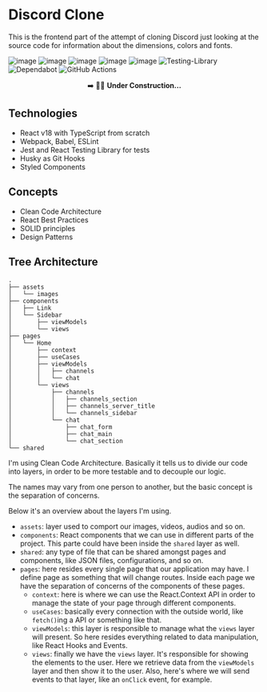 # Discord Clone
This is the frontend part of the attempt of cloning Discord just looking at the source code for information about the dimensions, colors and fonts.

![image](https://badges.aleen42.com/src/react.svg)
![image](https://badges.aleen42.com/src/typescript.svg)
![image](https://badges.aleen42.com/src/webpack.svg)
![image](https://badges.aleen42.com/src/jest_1.svg)
![image](https://badges.aleen42.com/src/react-router.svg)
![Testing-Library](https://img.shields.io/badge/-TestingLibrary-%23E33332?logo=testing-library&logoColor=white)
![Dependabot](https://img.shields.io/badge/dependabot-025E8C?logo=dependabot&logoColor=white)
![GitHub Actions](https://img.shields.io/badge/github%20actions-%232671E5.svg?logo=githubactions&logoColor=white)

<p align="center">
➡️ 👷🚧 <b>Under Construction...</b>
</p>

## Technologies
- React v18 with TypeScript from scratch
- Webpack, Babel, ESLint
- Jest and React Testing Library for tests
- Husky as Git Hooks
- Styled Components

## Concepts
- Clean Code Architecture
- React Best Practices
- SOLID principles
- Design Patterns

## Tree Architecture
```
.
├── assets
│   └── images
├── components
│   ├── Link
│   └── Sidebar
│       ├── viewModels
│       └── views
├── pages
│   └── Home
│       ├── context
│       ├── useCases
│       ├── viewModels
│       │   ├── channels
│       │   └── chat
│       └── views
│           ├── channels
│           │   ├── channels_section
│           │   ├── channels_server_title
│           │   └── channels_sidebar
│           └── chat
│               ├── chat_form
│               ├── chat_main
│               └── chat_section
└── shared
```
I'm using Clean Code Architecture. Basically it tells us to divide our code into layers, in order to be more testable and to decouple our logic.

The names may vary from one person to another, but the basic concept is the separation of concerns.

Below it's an overview about the layers I'm using.

- `assets`: layer used to comport our images, videos, audios and so on.
- `components`: React components that we can use in different parts of the project. This parte could have been inside the `shared` layer as well.
- `shared`: any type of file that can be shared amongst pages and components, like JSON files, configurations, and so on.
- `pages`: here resides every single page that our application may have. I define page as something that will change routes. Inside each page we have the separation of concerns of the components of these pages.
  - `context`: here is where we can use the React.Context API in order to manage the state of your page through different components.
  - `useCases`: basically every connection with the outside world, like `fetch()`ing a API or something like that.
  - `viewModels`: this layer is responsible to manage what the `views` layer will present. So here resides everything related to data manipulation, like React Hooks and Events.
  - `views`: finally we have the `views` layer. It's responsible for showing the elements to the user. Here we retrieve data from the `viewModels` layer and then show it to the user. Also, here's where we will send events to that layer, like an `onClick` event, for example.